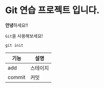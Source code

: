 # Git 연습 프로젝트 입니다.

**안녕**하세요!!

`Git`을 사용해보세요!

```
git init
```

|기능|설명|
|---|---|
|add|스테이지|
|commit|커밋|
